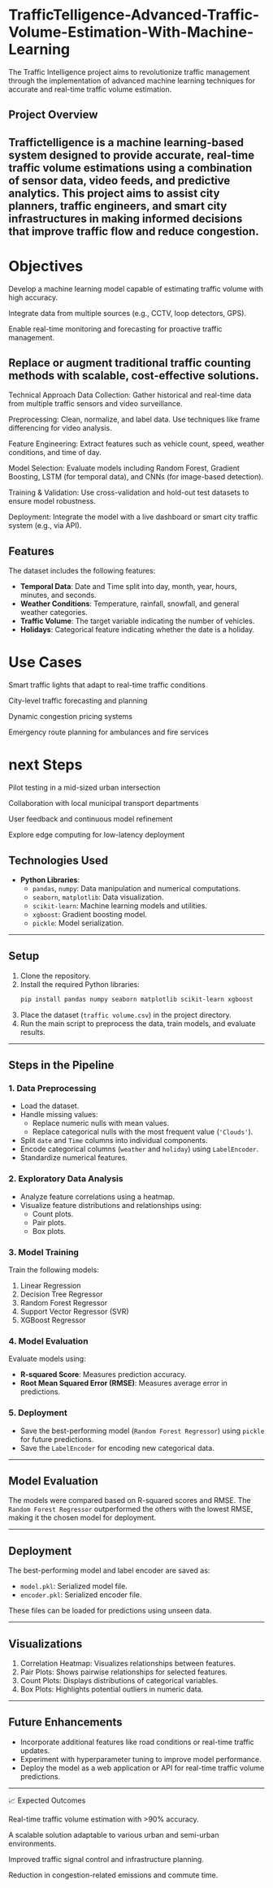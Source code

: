 # TrafficTelligence-Advanced-Traffic-Volume-Estimation-With-Machine-Learning

The Traffic Intelligence project aims to revolutionize traffic management through the implementation of advanced machine learning techniques for accurate and real-time traffic volume estimation.

## Project Overview
Traffictelligence is a machine learning-based system designed to provide accurate, real-time traffic volume estimations using a combination of sensor data, video feeds, and predictive analytics. This project aims to assist city planners, traffic engineers, and smart city infrastructures in making informed decisions that improve traffic flow and reduce congestion.
---

# Objectives
Develop a machine learning model capable of estimating traffic volume with high accuracy.

Integrate data from multiple sources (e.g., CCTV, loop detectors, GPS).

Enable real-time monitoring and forecasting for proactive traffic management.

Replace or augment traditional traffic counting methods with scalable, cost-effective solutions.
---
Technical Approach
Data Collection: Gather historical and real-time data from multiple traffic sensors and video surveillance.

Preprocessing: Clean, normalize, and label data. Use techniques like frame differencing for video analysis.

Feature Engineering: Extract features such as vehicle count, speed, weather conditions, and time of day.

Model Selection: Evaluate models including Random Forest, Gradient Boosting, LSTM (for temporal data), and CNNs (for image-based detection).

Training & Validation: Use cross-validation and hold-out test datasets to ensure model robustness.

Deployment: Integrate the model with a live dashboard or smart city traffic system (e.g., via API).


## Features
The dataset includes the following features:
- **Temporal Data**: Date and Time split into day, month, year, hours, minutes, and seconds.
- **Weather Conditions**: Temperature, rainfall, snowfall, and general weather categories.
- **Traffic Volume**: The target variable indicating the number of vehicles.
- **Holidays**: Categorical feature indicating whether the date is a holiday.

# Use Cases
Smart traffic lights that adapt to real-time traffic conditions

City-level traffic forecasting and planning

Dynamic congestion pricing systems

Emergency route planning for ambulances and fire services

 # next Steps
Pilot testing in a mid-sized urban intersection

Collaboration with local municipal transport departments

User feedback and continuous model refinement

Explore edge computing for low-latency deployment


## Technologies Used
- **Python Libraries**:
  - `pandas`, `numpy`: Data manipulation and numerical computations.
  - `seaborn`, `matplotlib`: Data visualization.
  - `scikit-learn`: Machine learning models and utilities.
  - `xgboost`: Gradient boosting model.
  - `pickle`: Model serialization.

---

## Setup
1. Clone the repository.
2. Install the required Python libraries:
   ```bash
   pip install pandas numpy seaborn matplotlib scikit-learn xgboost
   ```
3. Place the dataset (`traffic volume.csv`) in the project directory.
4. Run the main script to preprocess the data, train models, and evaluate results.

---

## Steps in the Pipeline
### 1. Data Preprocessing
- Load the dataset.
- Handle missing values:
  - Replace numeric nulls with mean values.
  - Replace categorical nulls with the most frequent value (`'Clouds'`).
- Split `date` and `Time` columns into individual components.
- Encode categorical columns (`weather` and `holiday`) using `LabelEncoder`.
- Standardize numerical features.

### 2. Exploratory Data Analysis
- Analyze feature correlations using a heatmap.
- Visualize feature distributions and relationships using:
  - Count plots.
  - Pair plots.
  - Box plots.

### 3. Model Training
Train the following models:
1. Linear Regression
2. Decision Tree Regressor
3. Random Forest Regressor
4. Support Vector Regressor (SVR)
5. XGBoost Regressor

### 4. Model Evaluation
Evaluate models using:
- **R-squared Score**: Measures prediction accuracy.
- **Root Mean Squared Error (RMSE)**: Measures average error in predictions.

### 5. Deployment
- Save the best-performing model (`Random Forest Regressor`) using `pickle` for future predictions.
- Save the `LabelEncoder` for encoding new categorical data.

---

## Model Evaluation
The models were compared based on R-squared scores and RMSE. The `Random Forest Regressor` outperformed the others with the lowest RMSE, making it the chosen model for deployment.

---

## Deployment
The best-performing model and label encoder are saved as:
- `model.pkl`: Serialized model file.
- `encoder.pkl`: Serialized encoder file.

These files can be loaded for predictions using unseen data.

---

## Visualizations
1. Correlation Heatmap:
   Visualizes relationships between features.
2. Pair Plots:
   Shows pairwise relationships for selected features.
3. Count Plots:
   Displays distributions of categorical variables.
4. Box Plots:
   Highlights potential outliers in numeric data.

---

## Future Enhancements
- Incorporate additional features like road conditions or real-time traffic updates.
- Experiment with hyperparameter tuning to improve model performance.
- Deploy the model as a web application or API for real-time traffic volume predictions.

---

📈 Expected Outcomes

Real-time traffic volume estimation with >90% accuracy.

A scalable solution adaptable to various urban and semi-urban environments.

Improved traffic signal control and infrastructure planning.

Reduction in congestion-related emissions and commute time.
